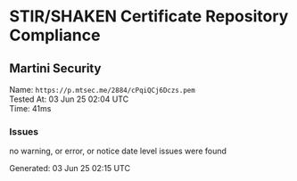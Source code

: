 # STIR/SHAKEN Certificate Repository Compliance

## Martini Security

Name: `https://p.mtsec.me/2884/cPqiQCj6Dczs.pem`\
Tested At: 03 Jun 25 02:04 UTC\
Time: 41ms

### Issues

no warning, or error, or notice date level issues were found

Generated: 03 Jun 25 02:15 UTC